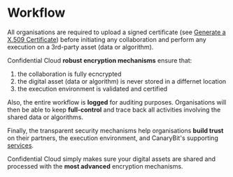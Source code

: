 # Workflow

All organisations are required to upload a signed certificate (see [Generate a X.509 Certificate](x509_cert.md)) before initiating any collaboration and perform any execution on a 3rd-party asset (data or algorithm).

Confidential Cloud **robust encryption mechanisms** ensure that:

1. the collaboration is fully ecncrypted
2. the digital asset (data or algorithm) is never stored in a differnet location
3. the execution environment is validated and certified

Also, the entire workflow is **logged** for auditing purposes. Organisations will then be able to keep **full-control** and trace back all activities involving the shared data or algorithms.

Finally, the transparent security mechanisms help organisations **build trust** on their partners, the execution environment, and CanaryBit's supporting [services](architecture.md).

Confidential Cloud simply makes sure your digital assets are shared and processed with the **most advanced** encryption mechanisms.
